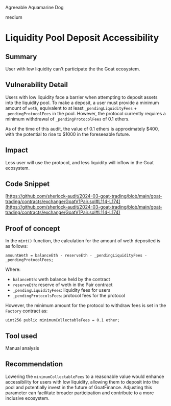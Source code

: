 Agreeable Aquamarine Dog

medium

# Liquidity Pool Deposit Accessibility

## Summary
User with low liquidity can't participate the the Goat ecosystem.

## Vulnerability Detail
Users with low liquidity face a barrier when attempting to deposit assets into the liquidity pool. To make a deposit, a user must provide a minimum amount of `weth`, equivalent to at least `_pendingLiquidityFees` + `_pendingProtocolFees` in the pool. However, the protocol currently requires a minimum withdrawal of `_pendingProtocolFees` of 0.1 ethers. 

As of the time of this audit, the value of 0.1 ethers is approximately $400, with the potential to rise to $1000 in the foreseeable future.
## Impact
Less user will use the protocol, and less liquidity will inflow in the Goat ecosystem.

## Code Snippet
[https://github.com/sherlock-audit/2024-03-goat-trading/blob/main/goat-trading/contracts/exchange/GoatV1Pair.sol#L114-L174](https://github.com/sherlock-audit/2024-03-goat-trading/blob/main/goat-trading/contracts/exchange/GoatV1Pair.sol#L114-L174)

## Proof of concept

In the `mint()` function, the calculation for the amount of weth deposited is as follows:
```solidity
amountWeth = balanceEth - reserveEth - _pendingLiquidityFees - _pendingProtocolFees;
```

Where:

*   `balanceEth`: weth balance held by the contract
*   `reserveEth`: reserve of weth in the Pair contract
*   `_pendingLiquidityFees`: liquidity fees for users
*   `_pendingProtocolsFees`: protocol fees for the protocol

However, the minimum amount for the protocol to withdraw fees is set in the `Factory` contract as:

```solidity
uint256 public minimumCollectableFees = 0.1 ether;
```
## Tool used

Manual analysis

## Recommendation

Lowering the `minimumCollectableFees` to a reasonable value would enhance accessibility for users with low liquidity, allowing them to deposit into the pool and potentially invest in the future of GoatFinance. Adjusting this parameter can facilitate broader participation and contribute to a more inclusive ecosystem.
